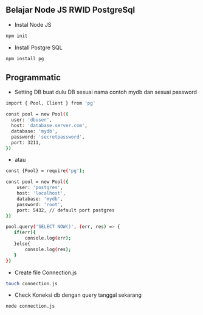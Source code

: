 <!-- @format -->

## Belajar Node JS RWID PostgreSql

-   Instal Node JS

```bash
npm init
```

-   Install Postgre SQL

```bash
npm install pg
```

## Programmatic

-   Setting DB buat dulu DB sesuai nama contoh mydb dan sesuai password

```bash
import { Pool, Client } from 'pg'

const pool = new Pool({
  user: 'dbuser',
  host: 'database.server.com',
  database: 'mydb',
  password: 'secretpassword',
  port: 3211,
})

```

-   atau

```bash
const {Pool} = require('pg');

const pool = new Pool({
    user: 'postgres',
    host: 'localhost',
    database: 'mydb',
    password: 'root',
    port: 5432, // default port postgres
})

pool.query('SELECT NOW()', (err, res) => {
   if(err){
       console.log(err);
   }else{
       console.log(res);
   }
})
```

-  Create file Connection.js 

```bash
touch connection.js
```

- Check Koneksi db dengan query tanggal sekarang

```bash
node connection.js
```

